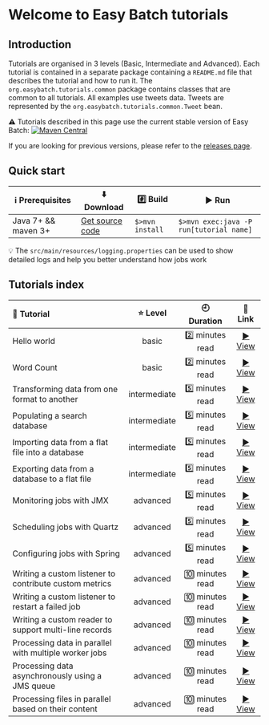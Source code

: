 # Welcome to Easy Batch tutorials

## Introduction

Tutorials are organised in 3 levels (Basic, Intermediate and Advanced).
Each tutorial is contained in a separate package containing a `README.md` file that describes the tutorial and how to run it.
The `org.easybatch.tutorials.common` package contains classes that are common to all tutorials.
All examples use tweets data. Tweets are represented by the `org.easybatch.tutorials.common.Tweet` bean.

:warning: Tutorials described in this page use the current stable version of Easy Batch: [![Maven Central](https://maven-badges.herokuapp.com/maven-central/org.easybatch/easybatch-core/badge.svg?style=flat)](http://search.maven.org/#artifactdetails|org.easybatch|easybatch-core|5.0.0|)

If you are looking for previous versions, please refer to the [releases page](https://github.com/EasyBatch/easybatch-tutorials/releases).

## Quick start

| :information_source: Prerequisites | :arrow_down: Download   | :hash: Build | :arrow_forward: Run |
|------------------------------------|-------------------------|--------------|---------------------|
|Java 7+ && maven 3+ |[Get source code](https://github.com/EasyBatch/easybatch-tutorials/releases/tag/v5.0.0-RC2)|`$>mvn install`|`$>mvn exec:java -P run[tutorial name]`|

:bulb: The `src/main/resources/logging.properties` can be used to show detailed logs and help you better understand how jobs work

## Tutorials index

| :scroll: Tutorial  | :star: Level  |  :clock9: Duration  |  :link: Link  |
|:----------|:------:|:----------:|:------:|
|Hello world|basic|:two: minutes read|[:arrow_forward: View](https://github.com/EasyBatch/easybatch-tutorials/tree/master/src/main/java/org/easybatch/tutorials/basic/helloworld)|
|Word Count|basic|:two: minutes read|[:arrow_forward: View ](https://github.com/EasyBatch/easybatch-tutorials/tree/master/src/main/java/org/easybatch/tutorials/basic/wordcount)|
|Transforming data from one format to another|intermediate|:five: minutes read|[:arrow_forward: View ](https://github.com/EasyBatch/easybatch-tutorials/tree/master/src/main/java/org/easybatch/tutorials/intermediate/csv2xml)|
|Populating a search database|intermediate|:five: minutes read|[:arrow_forward: View ](https://github.com/EasyBatch/easybatch-tutorials/tree/master/src/main/java/org/easybatch/tutorials/intermediate/elasticsearch)|
|Importing data from a flat file into a database|intermediate|:five: minutes read|[:arrow_forward: View ](https://github.com/EasyBatch/easybatch-tutorials/tree/master/src/main/java/org/easybatch/tutorials/intermediate/load)|
|Exporting data from a database to a flat file|intermediate|:five: minutes read|[:arrow_forward: View ](https://github.com/EasyBatch/easybatch-tutorials/tree/master/src/main/java/org/easybatch/tutorials/intermediate/extract)|
|Monitoring jobs with JMX|advanced|:five: minutes read|[:arrow_forward: View ](https://github.com/EasyBatch/easybatch-tutorials/tree/master/src/main/java/org/easybatch/tutorials/advanced/jmx)|
|Scheduling jobs with Quartz|advanced|:five: minutes read|[:arrow_forward: View ](https://github.com/EasyBatch/easybatch-tutorials/tree/master/src/main/java/org/easybatch/tutorials/advanced/quartz)|
|Configuring jobs with Spring|advanced|:five: minutes read|[:arrow_forward: View ](https://github.com/EasyBatch/easybatch-tutorials/tree/master/src/main/java/org/easybatch/tutorials/advanced/spring)|
|Writing a custom listener to contribute custom metrics|advanced|:keycap_ten: minutes read|[:arrow_forward: View ](https://github.com/EasyBatch/easybatch-tutorials/tree/master/src/main/java/org/easybatch/tutorials/advanced/metric)|
|Writing a custom listener to restart a failed job|advanced|:keycap_ten: minutes read|[:arrow_forward: View ](https://github.com/EasyBatch/easybatch-tutorials/tree/master/src/main/java/org/easybatch/tutorials/advanced/restart)|
|Writing a custom reader to support multi-line records|advanced|:keycap_ten: minutes read|[:arrow_forward: View ](https://github.com/EasyBatch/easybatch-tutorials/tree/master/src/main/java/org/easybatch/tutorials/advanced/recipes)|
|Processing data in parallel with multiple worker jobs|advanced|:keycap_ten: minutes read|[:arrow_forward: View ](https://github.com/EasyBatch/easybatch-tutorials/tree/master/src/main/java/org/easybatch/tutorials/advanced/parallel)|
|Processing data asynchronously using a JMS queue|advanced|:keycap_ten: minutes read|[:arrow_forward: View ](https://github.com/EasyBatch/easybatch-tutorials/tree/master/src/main/java/org/easybatch/tutorials/advanced/jms)|
|Processing files in parallel based on their content|advanced|:keycap_ten: minutes read|[:arrow_forward: View ](https://github.com/EasyBatch/easybatch-tutorials/tree/master/src/main/java/org/easybatch/tutorials/advanced/cbrd)|
